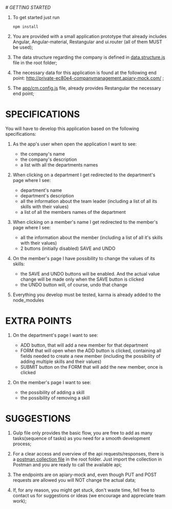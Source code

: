 
_# GETTING STARTED_

1. To get started just run
    ```
    npm install
    ```

2. You are provided with a small application prototype that already includes Angular, Angular-material, Restangular and ui.router (all of them MUST be used);

3. The data structure regarding the company is defined in [data.structure.js](data.structure.js) file in the root folder;

4. The necessary data for this application is found at the following end point: http://private-ec80e4-companymanagement.apiary-mock.com/ ;

5. The [app/cm.config.js](cm.config.js) file, already provides Restangular the necessary end point;


# SPECIFICATIONS

You will have to develop this application based on the following specifications:

1. As the app's user when open the application I want to see:
	* the company's name
	* the company's	description
	* a list with all the departments names

2. When clicking on a department I get redirected to the department's page where I see:
	* department's name
	* department's description
	* all the information about the team leader (including a list of all its skills with their values)
	* a list of all the members names of the department

3. When clicking on a member's name I get redirected to the member's page where I see:
	* all the information about the member (including a list of all it's skills with their values)
	* 2 buttons (initially disabled) SAVE and UNDO

4. On the member's page I have possibility to change the values of its skills:
    * the SAVE and UNDO buttons will be enabled. And the actual value change will be made only when the SAVE button is clicked
    * the UNDO button will, of course, undo that change

5. Everything you develop must be tested, karma is already added to the node_modules


# EXTRA POINTS

1. On the department's page I want to see:
    * ADD button, that will add a new member for that department
    * FORM that will open when the ADD button is clicked, containing all fields needed to create a new member (including the possibility of adding multiple skills and their values)
    * SUBMIT button on the FORM that will add the new member, once is clicked

2. On the member's page I want to see:
	* the possibility of adding a skill
	* the possibility of removing a skill

# SUGGESTIONS

1. Gulp file only provides the basic flow, you are free to add as many tasks(sequence of tasks) as you need for a smooth development process;

2. For a clear access and overview of the api requests/responses, there is a [postman collection file](CompanyManagement.postman_collection.json) in the root folder. Just import the collection in Postman and you are ready to call the available api;

3. The endpoints are on apiary-mock and, even though PUT and POST requests are allowed you will NOT change the actual data;

4. If, for any reason, you might get stuck, don't waste time, fell free to contact us for suggestions or ideas (we encourage and appreciate team work);


